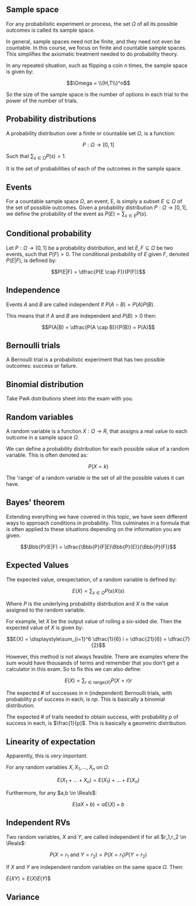## Sample space

For any probabilistic experiment or process, the set $\Omega$ of all its possible outcomes is called its sample space.

In general, sample spaces need not be finite, and they need not even be countable. In this course, we focus on finite and countable sample spaces. This simplifies the axiomatic treatment needed to do probability theory.

In any repeated situation, such as flipping a coin $n$ times, the sample space is given by:

$$\Omega = \\{H,T\\}^n$$

So the size of the sample space is the number of options in each trial to the power of the number of trials.

## Probability distributions

A probability distribution over a finite or countable set $\Omega$, is a function:

$$P: \Omega \to [0,1]$$

Such that $\textstyle\sum_{s \in \Omega} P(s) = 1$.

It is the set of probabilities of each of the outcomes in the sample space.

## Events

For a countable sample space $\Omega$, an event, E, is simply a subset $E \subseteq \Omega$ of the set of possible outcomes. Given a probability distribution $P: \Omega \to [0,1]$, we define the probability of the event as $P(E) = \textstyle\sum_{s \in E} P(s)$.

## Conditional probability

Let $P: \Omega \to [0,1]$ be a probability distribution, and let $E,F \subseteq \Omega$ be two events, such that $P(F) \gt 0$. The conditional probability of $E$ given $F$, denoted $P(E|F)$, is defined by:

$$P(E|F) = \dfrac{P(E \cap F)}{P(F)}$$

## Independence

Events $A$ and $B$ are called independent if $P(A \cap B) = P(A)P(B)$.

This means that if $A$ and $B$ are independent and $P(B) \gt 0$ then:

$$P(A|B) = \dfrac{P(A \cap B)}{P(B)} = P(A)$$

## Bernoulli trials

A Bernoulli trial is a probabilistic experiment that has two possible outcomes: success or failure.

## Binomial distribution

Take PwA distributions sheet into the exam with you.

## Random variables

A random variable is a function $X: \Omega \to R$, that assigns a real value to each outcome in a sample space $\Omega$.

We can define a probability distribution for each possible value of a random variable. This is often denoted as:

$$P(X = k)$$

The 'range' of a random variable is the set of all the possible values it can have.

<!-- Conditional probability topic below -->

## Bayes' theorem

Extending everything we have covered in this topic, we have seen different ways to approach conditions in probability. This culminates in a formula that is often applied to these situations depending on the information you are given.

$$\Bbb{P}(E|F) = \dfrac{\Bbb{P}(F|E)\Bbb{P}(E)}{\Bbb{P}(F)}$$

<!-- Random Variables, Expectation, and Variance topic below -->

## Expected Values

The expected value, orexpectation, of a random variable is defined by:

$$E(X) = \textstyle\sum_{s \in \Omega} P(s) X(s)$$

Where $P$ is the underlying probability distribution and $X$ is the value assigned to the random variable.

For example, let $X$ be the output value of rolling a six-sided die. Then the expected value of $X$ is given by:

$$E(X) = \displaystyle\sum_{i=1}^6 \dfrac{1}{6} i = \dfrac{21}{6} = \dfrac{7}{2}$$

However, this method is not always feasible. There are examples where the sum would have thousands of terms and remember that you don't get a calculator in this exam. So to fix this we can also define:

$$E(X) = \textstyle\sum_{r \in \text{range}(X)} P(X = r) r$$

The expected # of successes in $n$ (independent) Bernoulli trials, with probability $p$ of success in each, is $np$. This is basically a binomial distribution.

The expected # of trails needed to obtain success, with probability $p$ of success in each, is $\frac{1}{p}$. This is basically a geometric distribution.

<!-- ## Inefficient expectation -->

## Linearity of expectation

Apparently, this is *very important*.

For any random variables $X,X_1,...,X_n$ on $\Omega$:

$$E(X_1 + ... + X_n) = E(X_1) + ... + E(X_n)$$

Furthermore, for any $a,b \in \Reals$:

$$E(aX + b) = aE(X) + b$$

## Independent RVs

Two random variables, $X$ and $Y$, are called independent if for all $r_1,r_2 \in \Reals$:

$$P(X = r_1 \text{ and } Y = r_2) = P(X = r_1) P(Y = r_2)$$

If $X$ and $Y$ are independent random variables on the same space $\Omega$. Then:

$E(XY) = E(X)E(Y)$$

## Variance
